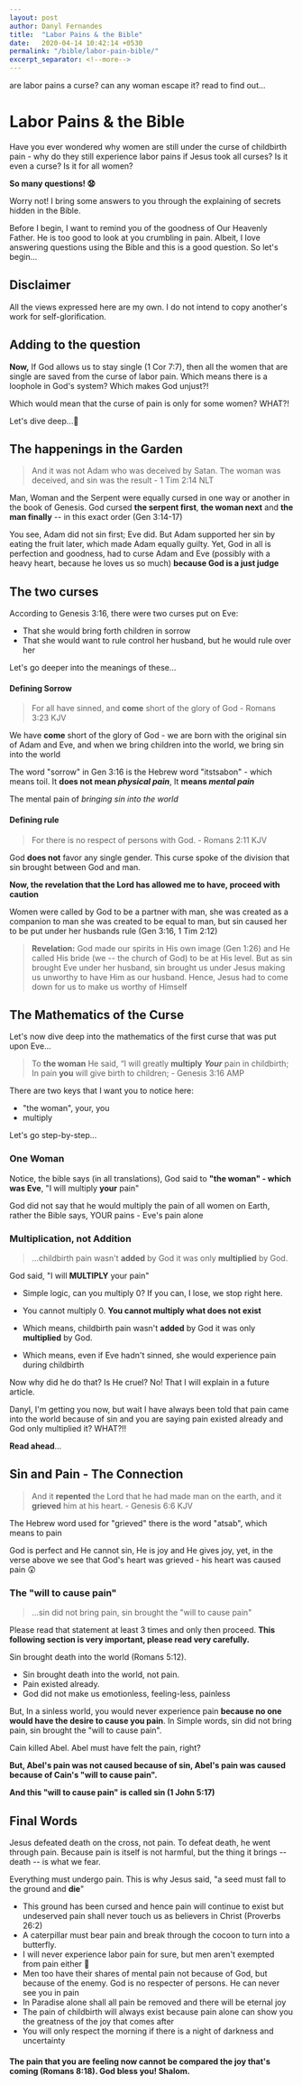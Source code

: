 ```yaml
---
layout: post
author: Danyl Fernandes
title:  "Labor Pains & the Bible"
date:   2020-04-14 10:42:14 +0530
permalink: "/bible/labor-pain-bible/"
excerpt_separator: <!--more-->
---
```

are labor pains a curse? can any woman escape it? read to find out...
<!--more-->

# Labor Pains & the Bible

Have you ever wondered why women are still under the curse of childbirth pain - why do they still experience labor pains if Jesus took all curses? Is it even a curse? Is it for all women?

**So many questions! :anguished:**

Worry not! I bring some answers to you through the explaining of secrets hidden in the Bible.

Before I begin, I want to remind you of the goodness of Our Heavenly Father. He is too good to look at you crumbling in pain. Albeit, I love answering questions using the Bible and this is a good question. So let's begin...

## Disclaimer

All the views expressed here are my own. I do not intend to copy another's work for self-glorification. 

## Adding to the question

**Now,** If God allows us to stay single (1 Cor 7:7), then all the women that are single are saved from the curse of labor pain. Which means there is a loophole in God's system? Which makes God unjust?!

Which would mean that the curse of pain is only for some women? WHAT?!

Let's dive deep...:ocean: 

## The happenings in the Garden

> And it was not Adam who was deceived by Satan. The woman was deceived, and sin was the result - 1 Tim 2:14 NLT

Man, Woman and the Serpent were equally cursed in one way or another in the book of Genesis. God cursed **the serpent first**, **the woman next** and **the man finally** -- in this exact order (Gen 3:14-17)

You see, Adam did not sin first; Eve did. But Adam supported her sin by eating the fruit later, which made Adam equally guilty. Yet, God in all is perfection and goodness, had to curse Adam and Eve (possibly with a heavy heart, because he loves us so much) **because God is a just judge**

## The two curses

According to Genesis 3:16, there were two curses put on Eve: 

* That she would bring forth children in sorrow
* That she would want to rule control her husband, but he would rule over her

Let's go deeper into the meanings of these...

#### Defining Sorrow

> For all have sinned, and **come** short of the glory of God - Romans 3:23 KJV

We have **come** short of the glory of God - we are born with the original sin of Adam and Eve, and when we bring children into the world, we bring sin into the world

The word "sorrow" in Gen 3:16 is the Hebrew word "itstsabon" - which means toil. It **does not mean *physical pain***, It **means *mental pain***

The mental pain of *bringing sin into the world* 

#### Defining rule

> For there is no respect of persons with God. - Romans 2:11 KJV

God **does not** favor any single gender. This curse spoke of the division that sin brought between God and man.

**Now, the revelation that the Lord has allowed me to have, proceed with caution**

Women were called by God to be a partner with man, she was created as a companion to man she was created to be equal to man, but sin caused her to be put under her husbands rule (Gen 3:16, 1 Tim 2:12)

> **Revelation:**
> God made our spirits in His own image (Gen 1:26) and He called His bride (we -- the church of God) to be at His level. But as sin brought Eve under her husband, sin brought us under Jesus making us unworthy to have Him as our husband. Hence, Jesus had to come down for us to make us worthy of Himself

## The Mathematics of the Curse

Let's now dive deep into the mathematics of the first curse that was put upon Eve...

> To **the woman** He said, “I will greatly **multiply** ***Your*** pain in childbirth;
> In pain **you** will give birth to children; - Genesis 3:16 AMP

There are two keys that I want you to notice here:

* "the woman", your, you
* multiply

Let's go step-by-step...

### One Woman

Notice, the bible says (in all translations), God said to **"the woman" - which was Eve**, "I will multiply **your** pain"

God did not say that he would multiply the pain of all women on Earth, rather the Bible says, YOUR pains - Eve's pain alone

### Multiplication, not Addition

> ...childbirth pain wasn't **added** by God it was only **multiplied** by God.

God said, "I will **MULTIPLY** your pain"

* Simple logic, can you multiply 0? If you can, I lose, we stop right here.

* You cannot multiply 0. **You cannot multiply what does not exist**

* Which means, childbirth pain wasn't **added** by God it was only **multiplied** by God.
* Which means, even if Eve hadn't sinned, she would experience pain during childbirth

Now why did he do that? Is He cruel? No! That I will explain in a future article.

Danyl, I'm getting you now, but wait I have always been told that pain came into the world because of sin and you are saying pain existed already and God only multiplied it? WHAT?!!

**Read ahead**...

## Sin and Pain - The Connection

> And it **repented** the Lord that he had made man on the earth, and it **grieved** him at his heart. - Genesis 6:6 KJV

The Hebrew word used for "grieved" there is the word "atsab", which means to pain

God is perfect and He cannot sin, He is joy and He gives joy, yet, in the verse above we see that God's heart was grieved - his heart was caused pain :astonished:

### The "will to cause pain"

> ...sin did not bring pain, sin brought the "will to cause pain"

Please read that statement at least 3 times and only then proceed. **This following section is very important, please read very carefully.**

Sin brought death into the world (Romans 5:12). 

* Sin brought death into the world, not pain. 
* Pain existed already. 
* God did not make us emotionless, feeling-less, painless

But, In a sinless world, you would never experience pain **because no one would have the desire to cause you pain**. In Simple words, sin did not bring pain, sin brought the "will to cause pain".

Cain killed Abel. Abel must have felt the pain, right? 

**But, Abel's pain was not caused because of sin, Abel's pain was caused because of Cain's "will to cause pain".**

**And this "will to cause pain" is called sin (1 John 5:17)**

## Final Words

Jesus defeated death on the cross, not pain. To defeat death, he went through pain. Because pain is itself is not harmful, but the thing it brings -- death -- is what we fear.

Everything must undergo pain. This is why Jesus said, "a seed must fall to the ground and **die**"

* This ground has been cursed and hence pain will continue to exist but undeserved pain shall never touch us as believers in Christ (Proverbs 26:2)
* A caterpillar must bear pain and break through the cocoon to turn into a butterfly.
* I will never experience labor pain for sure, but men aren't exempted from pain either :slightly_smiling_face:
* Men too have their shares of mental pain not because of God, but because of the enemy. God is no respecter of persons. He can never see you in pain
* In Paradise alone shall all pain be removed and there will be eternal joy
* The pain of childbirth will always exist because pain alone can show you the greatness of the joy that comes after
* You will only respect the morning if there is a night of darkness and uncertainty

#### The pain that you are feeling now cannot be compared the joy that's coming (Romans 8:18). God bless you! Shalom.



 





